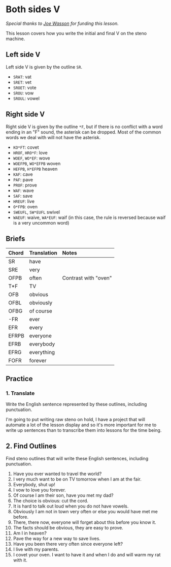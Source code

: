 # Both sides V

_Special thanks to _[_Joe Wasson_](http://talljoe.com/)_ for funding this lesson._

This lesson covers how you write the initial and final V on the steno machine.

## Left side V

Left side V is given by the outline `SR`.

<Steno-Display labels="all" stroke="V" />

* `SRAT`: vat
* `SRET`: vet
* `SROET`: vote
* `SROU`: vow
* `SROUL`: vowel

## Right side V

Right side V is given by the outline `*F`, but if there is no conflict with a word ending in an "F" sound, the asterisk can be dropped. Most of the common words we deal with will not have the asterisk.

<Steno-Display labels="all" stroke="*F" />

* `KO*FT`: covet
* `HROF`, `HRO*F`: love
* `WOEF`, `WO*EF`: wove
* `WOEFPB`, `WO*EFPB` woven
* `HEFPB`, `H*EFPB` heaven
* `KAF`: cave
* `PAF`: pave
* `PROF`: prove
* `WAF`: wave
* `SAF`: save
* `HREUF`: live
* `O*FPB`: oven
* `SWEUFL`, `SW*EUFL` swivel
* `WAEUF`: waive, `WA*EUF`: waif \(in this case, the rule is reversed because waif is a very uncommon word\)

## Briefs

| Chord | Translation | Notes                |
|:------|:------------|:---------------------|
| SR    | have        |                      |
| SRE   | very        |                      |
| OFPB  | often       | Contrast with "oven" |
| T\*F  | TV          |                      |
| OFB   | obvious     |                      |
| OFBL  | obviously   |                      |
| OFBG  | of course   |                      |
| -FR   | ever        |                      |
| EFR   | every       |                      |
| EFRPB | everyone    |                      |
| EFRB  | everybody   |                      |
| EFRG  | everything  |                      |
| FOFR  | forever     |                      |

## Practice

### 1. Translate

Write the English sentence represented by these outlines, including punctuation.

I'm going to put writing raw steno on hold, I have a project that will automate a lot of the lesson display and so it's more important for me to write up sentences than to transcribe them into lessons for the time being.

## 2. Find Outlines

Find steno outlines that will write these English sentences, including punctuation.

1. Have you ever wanted to travel the world?
2. I very much want to be on TV tomorrow when I am at the fair.
3. Everybody, shut up!
4. I vow to love you forever.
5. Of course I am their son, have you met my dad?
6. The choice is obvious: cut the cord.
7. It is hard to talk out loud when you do not have vowels.
8. Obviously I am not in town very often or else you would have met me before.
9. There, there now, everyone will forget about this before you know it.
10. The facts should be obvious, they are easy to prove.
11. Am I in heaven?
12. Pave the way for a new way to save lives.
13. Have you been there very often since everyone left?
14. I live with my parents.
15. I covet your oven. I want to have it and when I do and will warm my rat with it.
